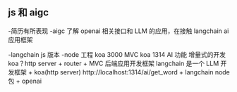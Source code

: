 ## js 和 aigc

-简历有所表现
-aigc
了解 openai 相关接口和 LLM 的应用，在接触 langchain ai 应用框架

-langchain js 版本
-node 工程 koa 3000 MVC
koa 1314 AI 功能 增量式的开发
koa？http server + router + MVC 后端应用开发框架
langchain 是一个 LLM 开发框架 + koa(http server)
http://localhost:1314/ai/get_word + langchain node 包 + openai
